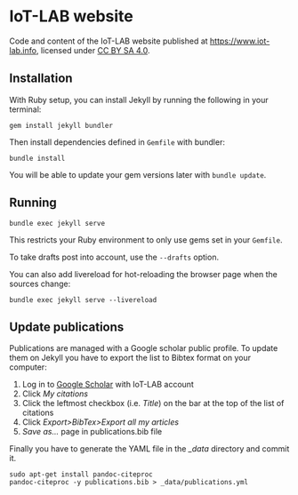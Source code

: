 # IoT-LAB website

Code and content of the IoT-LAB website published at https://www.iot-lab.info, licensed under [CC BY SA 4.0](http://creativecommons.org/licenses/by-sa/4.0/).

## Installation
With Ruby setup, you can install Jekyll by running the following in your terminal:

    gem install jekyll bundler

Then install dependencies defined in `Gemfile` with bundler:

    bundle install

You will be able to update your gem versions later with `bundle update`.

## Running

    bundle exec jekyll serve

This restricts your Ruby environment to only use gems set in your `Gemfile`.

To take drafts post into account, use the `--drafts` option.

You can also add livereload for hot-reloading the browser page when the sources change:

    bundle exec jekyll serve --livereload

## Update publications
Publications are managed with a Google scholar public profile. To update them on Jekyll you have to export the list to Bibtex format on your computer:

1. Log in to [Google Scholar](https://scholar.google.com) with IoT-LAB account
2. Click *My citations*
3. Click the leftmost checkbox (i.e. *Title*) on the bar at the top of the list of citations
4. Click *Export>BibTex>Export all my articles*
5. *Save as...* page in publications.bib file

Finally you have to generate the YAML file in the *_data* directory and commit it.

    sudo apt-get install pandoc-citeproc
    pandoc-citeproc -y publications.bib > _data/publications.yml
